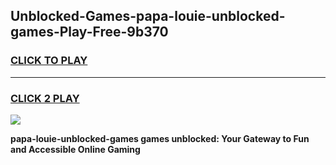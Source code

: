 
## Unblocked-Games-papa-louie-unblocked-games-Play-Free-9b370
<h3>
<a href="https://premium76.site?title=papa-louie-unblocked-games&ref=15A">CLICK TO PLAY</a></h3>
<hr>

<h3>
<a href="https://premium76.site?title=papa-louie-unblocked-games&ref=15A">CLICK 2 PLAY</a>
  
</h3>

<a href="https://premium76.site?title=papa-louie-unblocked-games&ref=15A"><img src="https://clearcache.store/games.png"></a>


**papa-louie-unblocked-games games unblocked: Your Gateway to Fun and Accessible Online Gaming**
